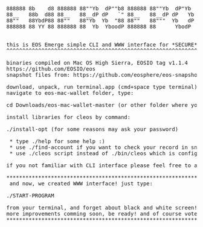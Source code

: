 <pre>
888888 8b    d8 888888 88""Yb  dP""b8 888888 88""Yb  dP"Yb  88        db    88b 88 8888b.  
88__   88b  d88 88__   88__dP dP   `" 88__   88__dP dP   Yb 88       dPYb   88Yb88  8I  Yb 
88""   88YbdP88 88""   88"Yb  Yb  "88 88""   88"""  Yb   dP 88  .o  dP__Yb  88 Y88  8I  dY 
888888 88 YY 88 888888 88  Yb  YboodP 888888 88      YbodP  88ood8 dP""""Yb 88  Y8 8888Y"  


this is EOS Emerge simple CLI and WWW interface for *SECURE* and *LOCAL* voting
^^^^^^^^^^^^^^^^^^^^^^^^^^^^^^^^^^^^^^^^^^^^^^^^^^^^^^^^^^^^^^^^^^^^^^^^^^^^^^^

binaries compiled on Mac OS High Sierra, EOSIO tag v1.1.4
https://github.com/EOSIO/eos
snapshot files from: https://github.com/eosphere/eos-snapshot-files/tree/master/final

download, unpack, run terminal.app (cmd+space type terminal)  
navigate to eos-mac-wallet folder, type: 

cd Downloads/eos-mac-wallet-master (or other folder where you unpack archive)

install libraries for cleos by command: 

./install-opt (for some reasons may ask your password)

 * type ./help for some help :)
 * use ./find-account if you want to check your record in snapshot file
 * use ./cleos script instead of ./bin/cleos which is configured for our secure fullnode server over https connection

if you not familiar with CLI interface please feel free to ask us on our telegram channel https://t.me/eosemerge or by email: support@eosemerge.io

*******************************************************************************
 and now, we created WWW interface! just type:

./START-PROGRAM 

from your terminal, and forget about black and white screen!
more improvements comming soon, be ready! and of course vote for us :)
*******************************************************************************

</pre>
